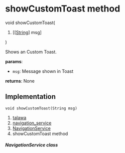 
<div>

# showCustomToast method

</div>


void showCustomToast(

1.  [[[String](https://api.flutter.dev/flutter/dart-core/String-class.md)]
    msg]

)



Shows an Custom Toast.

**params**:

-   `msg`: Message shown in Toast

**returns**: None



## Implementation

``` language-dart
void showCustomToast(String msg) 
```







1.  [talawa](../../index.md)
2.  [navigation_service](../../services_navigation_service/)
3.  [NavigationService](../../services_navigation_service/NavigationService-class.md)
4.  showCustomToast method

##### NavigationService class







